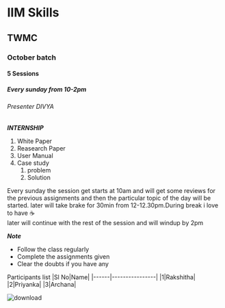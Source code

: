 # IIM Skills
## TWMC
### October batch
#### 5 Sessions
##### Every sunday from 10-2pm
###### Presenter DIVYA 
***INTERNSHIP***
<ol>
  <li>White Paper</li>
  <li>Reasearch Paper</li>
  <li>User Manual</li>
  <li>Case study
  <ol>
    <li>problem</li>
    <li>Solution</li>
  </ol>
  </li>
  </ol>
  
  <p> Every sunday the session get starts at 10am and will get some reviews for the previous assignments and then the particular topic of the day will be started. later will take brake for 30min from 12-12.30pm.During break i love to have ☕ <br> later will continue with the rest of the session and will windup by 2pm </p>
  
  ***Note***
  <ul>
  <li> Follow the class regularly</li>
  <li> Complete the assignments given</li>
  <li> Clear the doubts if you have any</li>
  </ul>
  
  Participants list
  |Sl No|Name|
  |------|----------------|
  |1|Rakshitha|
  |2|Priyanka|
  |3|Archana|
  
![download](https://user-images.githubusercontent.com/115916696/196024198-d1ec783f-36cf-4195-8c67-aaf02e1fa1fd.png)
